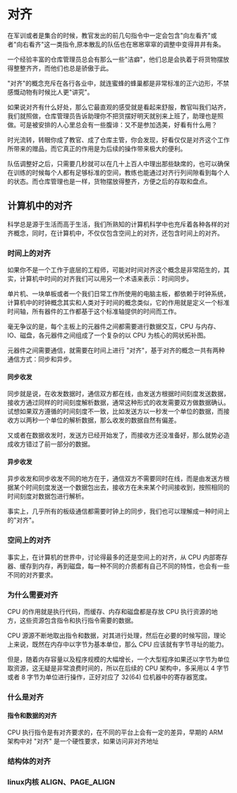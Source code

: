 # 对齐
在军训或者是集合的时候，教官发出的前几句指令中一定会包含"向左看齐"或者"向右看齐"这一类指令,原本散乱的队伍也在窸窸窣窣的调整中变得井井有条。  

一个经验丰富的仓库管理员总会有那么一些"洁癖"，他们总是会执着于将货物摆放得整整齐齐，而他们也总是骄傲于此。  

"对齐"的概念充斥在各行各业中，就连蜜蜂的蜂巢都是非常标准的正六边形，不禁感慨动物有时候比人更"讲究"。  

如果说对齐有什么好处，那么它最直观的感受就是看起来舒服，教官叫我们站齐，我们就照做，仓库管理员告诉助理你不把货摆好明天就别来上班了，助理也是照做。可是被安排的人心里总会有一些腹诽：又不是参加选美，好看有什么用？  

时光流转，转眼你成了教官、成了仓库主管，你会发现，好看仅仅是对齐这个工作所带来的赠品，而它真正的作用是为后续的操作带来极大的便利。  

队伍调整好之后，只需要几秒就可以在几十上百人中理出那些缺席的，也可以确保在训练的时候每个人都有足够标准的空间，教练也能通过对齐行列间隙看到每个人的状态。而仓库管理也是一样，货物摆放得整齐，方便之后的存取和盘点。  

## 计算机中的对齐
科学总是源于生活而高于生活，我们所熟知的计算机科学中也充斥着各种各样的对齐概念，同时，在计算机中，不仅仅包含空间上的对齐，还包含时间上的对齐。  

### 时间上的对齐
如果你不是一个工作于底层的工程师，可能对时间对齐这个概念是非常陌生的，其实，计算机中时间的对齐我们可以用另一个术语来表示：时间同步。  

单片机、一块单板或者一个我们日常工作所使用的电脑主板，都依赖于时钟系统，计算机中的时钟概念其实和人类对于时间的概念类似，它的作用就是定义一个标准时间轴，所有器件的工作都基于这个标准轴提供的时间而工作。  

毫无争议的是，每个主板上的元器件之间都需要进行数据交互，CPU 与内存、IO、磁盘，各元器件之间组成了一个复杂的以 CPU 为核心的网状拓补图。  

元器件之间需要通信，就需要在时间上进行 "对齐"，基于对齐的概念一共有两种通信方式：同步和异步。  

#### 同步收发
同步就是说，在收发数据时，通信双方都在线，由发送方根据时间刻度发送数据，接收方通过同样的时间刻度解析数据，通常这种形式的收发需要双方做数据确认。   
试想如果双方遵循的时间刻度不一致，比如发送方以一秒发一个单位的数据，而接收方以两秒一个单位的解析数据，那么收发的数据自然有偏差。   

又或者在数据收发时，发送方已经开始发了，而接收方还没准备好，那么就势必造成收方错过了前一部分的数据。  

#### 异步收发
异步收发和同步收发不同的地方在于，通信双方不需要同时在线，而是由发送方根据某个时间刻度发送一个数据包出去，接收方在未来某个时间接收到，按照相同的时间刻度对数据包进行解析。  

事实上，几乎所有的板级通信都需要时钟上的同步，我们也可以理解成一种时间上的"对齐"。  

### 空间上的对齐
事实上，在计算机的世界中，讨论得最多的还是空间上的对齐，从 CPU 内部寄存器、缓存到内存，再到磁盘，每一种不同的介质都有自己不同的特性，也会有一些不同的对齐要求。  

### 为什么需要对齐
CPU 的作用就是执行代码，而缓存、内存和磁盘都是存放 CPU 执行资源的地方，这些资源包含指令和执行指令需要的数据。  

CPU 源源不断地取出指令和数据，对其进行处理，然后在必要的时候写回，理论上来说，既然在内存中以字节为基本单位，那么 CPU 应该就有字节寻址的能力。  

但是，随着内存容量以及程序规模的大幅增长，一个大型程序如果还以字节为单位取资源，这无疑是非常浪费时间的，所以在后续的 CPU 架构中，多采用以 4 字节或者 8 字节为单位进行操作，正好对应了 32(64) 位机器中的寄存器宽度。  

### 什么是对齐


#### 指令和数据的对齐 
CPU 执行指令是有对齐要求的，在不同的平台上会有一定的差异，早期的 ARM 架构中对 "对齐" 是一个硬性要求，如果访问非对齐地址


### 结构体的对齐
### linux内核 ALIGN、PAGE_ALIGN 






